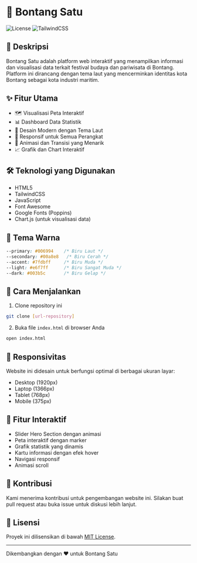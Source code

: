 # 🌊 Bontang Satu 

![License](https://img.shields.io/badge/License-MIT-green)
![TailwindCSS](https://img.shields.io/badge/TailwindCSS-3.0-blue)

## 📝 Deskripsi

Bontang Satu adalah platform web interaktif yang menampilkan informasi dan visualisasi data terkait festival budaya dan pariwisata di Bontang. Platform ini dirancang dengan tema laut yang mencerminkan identitas kota Bontang sebagai kota industri maritim.

## ✨ Fitur Utama

- 🗺️ Visualisasi Peta Interaktif
- 📊 Dashboard Data Statistik
- 🎨 Desain Modern dengan Tema Laut
- 📱 Responsif untuk Semua Perangkat
- 🎯 Animasi dan Transisi yang Menarik
- 📈 Grafik dan Chart Interaktif

## 🛠️ Teknologi yang Digunakan

- HTML5
- TailwindCSS
- JavaScript
- Font Awesome
- Google Fonts (Poppins)
- Chart.js (untuk visualisasi data)

## 🎨 Tema Warna

```css
--primary: #006994    /* Biru Laut */
--secondary: #00a8e8   /* Biru Cerah */
--accent: #7fdbff     /* Biru Muda */
--light: #e6f7ff      /* Biru Sangat Muda */
--dark: #003b5c       /* Biru Gelap */
```

## 🚀 Cara Menjalankan

1. Clone repository ini
```bash
git clone [url-repository]
```

2. Buka file `index.html` di browser Anda
```bash
open index.html
```

## 📱 Responsivitas

Website ini didesain untuk berfungsi optimal di berbagai ukuran layar:
- Desktop (1920px)
- Laptop (1366px)
- Tablet (768px)
- Mobile (375px)

## 🎯 Fitur Interaktif

- Slider Hero Section dengan animasi
- Peta interaktif dengan marker
- Grafik statistik yang dinamis
- Kartu informasi dengan efek hover
- Navigasi responsif
- Animasi scroll

## 🤝 Kontribusi

Kami menerima kontribusi untuk pengembangan website ini. Silakan buat pull request atau buka issue untuk diskusi lebih lanjut.

## 📄 Lisensi

Proyek ini dilisensikan di bawah [MIT License](LICENSE).

---

Dikembangkan dengan ❤️ untuk Bontang Satu 
